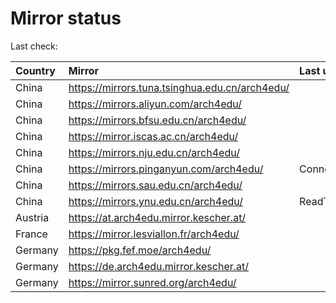 <script src="./time.js"></script>
# Mirror status
Last check: <script type="text/javascript">localize(1677741530.8796933);</script>

|Country|Mirror|Last update|
|:------|:-----|:----------|
|China|https://mirrors.tuna.tsinghua.edu.cn/arch4edu/|<script type="text/javascript">localize(1677696326);</script>|
|China|https://mirrors.aliyun.com/arch4edu/|<script type="text/javascript">localize(1677652675);</script>|
|China|https://mirrors.bfsu.edu.cn/arch4edu/|<script type="text/javascript">localize(1677696326);</script>|
|China|https://mirror.iscas.ac.cn/arch4edu/|<script type="text/javascript">localize(1677696326);</script>|
|China|https://mirrors.nju.edu.cn/arch4edu/|<script type="text/javascript">localize(1677652675);</script>|
|China|https://mirrors.pinganyun.com/arch4edu/|ConnectionError|
|China|https://mirrors.sau.edu.cn/arch4edu/|<script type="text/javascript">localize(1673850842);</script>|
|China|https://mirrors.ynu.edu.cn/arch4edu/|ReadTimeout|
|Austria|https://at.arch4edu.mirror.kescher.at/|<script type="text/javascript">localize(1677696326);</script>|
|France|https://mirror.lesviallon.fr/arch4edu/|<script type="text/javascript">localize(1677696326);</script>|
|Germany|https://pkg.fef.moe/arch4edu/|<script type="text/javascript">localize(1677696326);</script>|
|Germany|https://de.arch4edu.mirror.kescher.at/|<script type="text/javascript">localize(1677696326);</script>|
|Germany|https://mirror.sunred.org/arch4edu/|<script type="text/javascript">localize(1677696326);</script>|

<script src="./tablefilter/tablefilter.js"></script>
<script src="./table.js"></script>